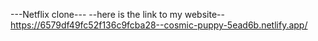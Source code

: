 ---Netflix clone---
--here is the link to my website--
https://6579df49fc52f136c9fcba28--cosmic-puppy-5ead6b.netlify.app/
